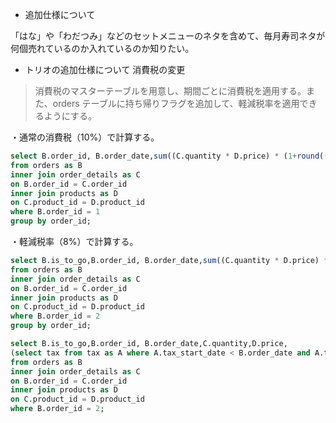 - 追加仕様について

「はな」や「わだつみ」などのセットメニューのネタを含めて、毎月寿司ネタが何個売れているのか入れているのか知りたい。

- トリオの追加仕様について
  消費税の変更

> 消費税のマスターテーブルを用意し、期間ごとに消費税を適用する。また、orders テーブルに持ち帰りフラグを追加して、軽減税率を適用できるようにする。

・通常の消費税（10%）で計算する。

```sql
select B.order_id, B.order_date,sum((C.quantity * D.price) * (1+round((select tax from tax as A where A.tax_start_date < B.order_date and A.tax_end_date > B.order_date And A.tax_div = B.tax_div),))) as total_price
from orders as B
inner join order_details as C
on B.order_id = C.order_id
inner join products as D
on C.product_id = D.product_id
where B.order_id = 1
group by order_id;
```

・軽減税率（8%）で計算する。

```sql
select B.is_to_go,B.order_id, B.order_date,sum((C.quantity * D.price) * (1+round((select tax from tax as A where A.tax_start_date < B.order_date and A.tax_end_date > B.order_date And A.tax_div = B.tax_div),2))) as total_price
from orders as B
inner join order_details as C
on B.order_id = C.order_id
inner join products as D
on C.product_id = D.product_id
where B.order_id = 2
group by order_id;

```

```sql
select B.is_to_go,B.order_id, B.order_date,C.quantity,D.price,
(select tax from tax as A where A.tax_start_date < B.order_date and A.tax_end_date > B.order_date And A.tax_div = B.tax_div) as tax
from orders as B
inner join order_details as C
on B.order_id = C.order_id
inner join products as D
on C.product_id = D.product_id
where B.order_id = 2;
```
